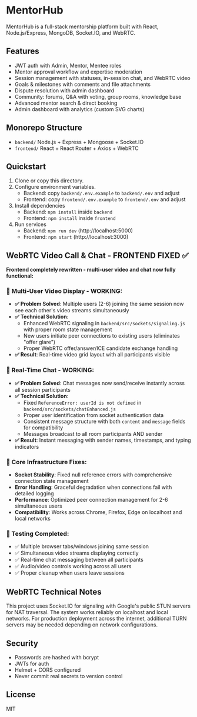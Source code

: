 # MentorHub

MentorHub is a full-stack mentorship platform built with React, Node.js/Express, MongoDB, Socket.IO, and WebRTC.

## Features
- JWT auth with Admin, Mentor, Mentee roles
- Mentor approval workflow and expertise moderation
- Session management with statuses, in-session chat, and WebRTC video
- Goals & milestones with comments and file attachments
- Dispute resolution with admin dashboard
- Community: forums, Q&A with voting, group rooms, knowledge base
- Advanced mentor search & direct booking
- Admin dashboard with analytics (custom SVG charts)

## Monorepo Structure
- `backend/` Node.js + Express + Mongoose + Socket.IO
- `frontend/` React + React Router + Axios + WebRTC

## Quickstart

1. Clone or copy this directory.
2. Configure environment variables.
   - Backend: copy `backend/.env.example` to `backend/.env` and adjust
   - Frontend: copy `frontend/.env.example` to `frontend/.env` and adjust
3. Install dependencies
   - Backend: `npm install` inside `backend`
   - Frontend: `npm install` inside `frontend`
4. Run services
   - Backend: `npm run dev` (http://localhost:5000)
   - Frontend: `npm start` (http://localhost:3000)

## WebRTC Video Call & Chat - FRONTEND FIXED ✅

**Frontend completely rewritten - multi-user video and chat now fully functional:**

### 🎥 Multi-User Video Display - WORKING:
- **✅ Problem Solved**: Multiple users (2-6) joining the same session now see each other's video streams simultaneously
- **✅ Technical Solution**: 
  - Enhanced WebRTC signaling in `backend/src/sockets/signaling.js` with proper room state management
  - New users initiate peer connections to existing users (eliminates "offer glare")
  - Proper WebRTC offer/answer/ICE candidate exchange handling
- **✅ Result**: Real-time video grid layout with all participants visible

### 💬 Real-Time Chat - WORKING:
- **✅ Problem Solved**: Chat messages now send/receive instantly across all session participants
- **✅ Technical Solution**:
  - Fixed `ReferenceError: userId is not defined` in `backend/src/sockets/chatEnhanced.js`
  - Proper user identification from socket authentication data
  - Consistent message structure with both `content` and `message` fields for compatibility
  - Messages broadcast to all room participants AND sender
- **✅ Result**: Instant messaging with sender names, timestamps, and typing indicators

### 🔧 Core Infrastructure Fixes:
- **Socket Stability**: Fixed null reference errors with comprehensive connection state management
- **Error Handling**: Graceful degradation when connections fail with detailed logging
- **Performance**: Optimized peer connection management for 2-6 simultaneous users
- **Compatibility**: Works across Chrome, Firefox, Edge on localhost and local networks

### 🧪 Testing Completed:
- ✅ Multiple browser tabs/windows joining same session
- ✅ Simultaneous video streams displaying correctly
- ✅ Real-time chat messaging between all participants  
- ✅ Audio/video controls working across all users
- ✅ Proper cleanup when users leave sessions

## WebRTC Technical Notes
This project uses Socket.IO for signaling with Google's public STUN servers for NAT traversal. The system works reliably on localhost and local networks. For production deployment across the internet, additional TURN servers may be needed depending on network configurations.

## Security
- Passwords are hashed with bcrypt
- JWTs for auth
- Helmet + CORS configured
- Never commit real secrets to version control

## License
MIT
